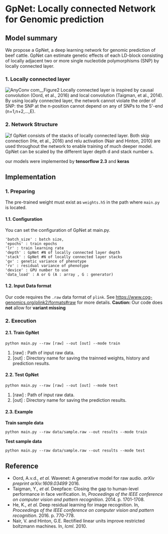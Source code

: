 # GpNet: Locally connected Network for Genomic prediction
 

## Model summary
We propose a GpNet, a deep learning network for genomic prediction of beef cattle. GpNet can estimate genetic effects of each LD-block consisting of locally adjacent two or more single nucleotide polymorphisms (SNP) by locally connected layer. 

### 1. Locally connected layer
![AnyConv com__Figure2](https://user-images.githubusercontent.com/71325306/115521432-1eddaa80-a2c6-11eb-87d8-16ddeffc4e74.png)
Locally connected layer is inspired by causal convolution (Oord, et al., 2016) and local convolution (Taigman, et al., 2014). By using locally connected layer, the network cannot violate the order of SNP: the SNP at the n-position cannot depend on any of SNPs to the 5'-end (n+1,n+2,...,E).  

### 2. Network Structure
![f](https://user-images.githubusercontent.com/71325306/115522431-1043c300-a2c7-11eb-9a8c-9d1c5287adfc.png)
 GpNet consists of the stacks of locally connected layer. Both skip connection (He, et al., 2016) and relu activation (Nair and Hinton, 2010) are used throughout the network to enable training of much deeper model. GpNet can be scaled by the different layer depth d and stack number s.
 
our models were implemented by **tensorflow 2.3** and **keras**
  
## Implementation

### 1. Preparing
The pre-trained weight must exist as `weights.h5` in the path where `main.py` is located.
#### 1.1. Configuration
You can set the configuration  of GpNet at main.py.

```
'batch_size' : batch size,
'epochs' : train epochs
'lr' : train learning rate
'depth' : GpNet #N of locally connected layer depth
'stack' : GpNet #N of locally connected layer stacks
'gv' : genetic variance of phenotype
'rv' : residual variance of phenotype
'device' : GPU number to use
'data_load' : A or G (A : array , G : generator)
```
#### 1.2. Input Data format
Our code requires the `.raw` data format of `plink`.  See https://www.cog-genomics.org/plink2/formats#raw for more details.
**Caution:** Our code does **not** allow for **variant missing**
### 2. Execution

#### 2.1. Train GpNet
```
python main.py --raw [raw] --out [out] --mode train
```
1. [raw] : Path of input raw data.
2. [out] : Directory name for saving the trainned weights, history and prediction results. 

#### 2.2. Test GpNet
```
python main.py --raw [raw] --out [out] --mode test
```
1. [raw] : Path of input raw data.
2. [out] : Directory name for saving the prediction results. 

#### 2.3. Example
**Train sample data**
```
python main.py --raw data/sample.raw --out results --mode train
```
**Test sample data**
```
python main.py --raw data/sample.raw --out results --mode test
```

## Reference
- Oord, A.v.d._, et al._ Wavenet: A generative model for raw audio. _arXiv preprint arXiv:1609.03499_ 2016.
- Taigman, Y._, et al._ Deepface: Closing the gap to human-level performance in face verification. In, _Proceedings of the IEEE conference on computer vision and pattern recognition_. 2014. p. 1701-1708.
- He, K._, et al._ Deep residual learning for image recognition. In, _Proceedings of the IEEE conference on computer vision and pattern recognition_. 2016. p. 770-778.
- Nair, V. and Hinton, G.E. Rectified linear units improve restricted boltzmann machines. In, _Icml_. 2010.
